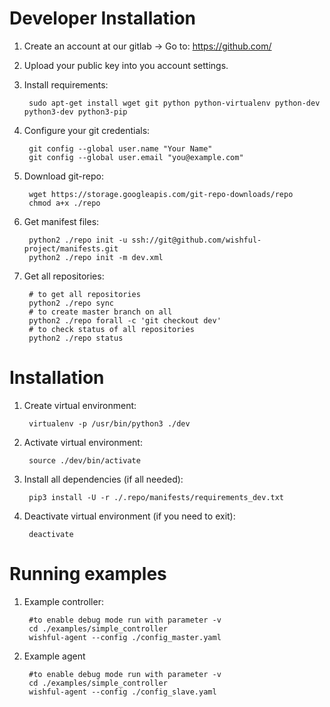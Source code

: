 Developer Installation
======================

1. Create an account at our gitlab -> Go to: https://github.com/

2. Upload your public key into you account settings.

3. Install requirements:

        sudo apt-get install wget git python python-virtualenv python-dev python3-dev python3-pip

4. Configure your git credentials:

        git config --global user.name "Your Name"
        git config --global user.email "you@example.com"

5. Download git-repo:

        wget https://storage.googleapis.com/git-repo-downloads/repo
        chmod a+x ./repo

5. Get manifest files:

        python2 ./repo init -u ssh://git@github.com/wishful-project/manifests.git
        python2 ./repo init -m dev.xml

6. Get all repositories:

        # to get all repositories
        python2 ./repo sync
        # to create master branch on all
        python2 ./repo forall -c 'git checkout dev'
        # to check status of all repositories
        python2 ./repo status


Installation
============

1. Create virtual environment:

        virtualenv -p /usr/bin/python3 ./dev

2. Activate virtual environment:

        source ./dev/bin/activate

3. Install all dependencies (if all needed):

        pip3 install -U -r ./.repo/manifests/requirements_dev.txt

4. Deactivate virtual environment (if you need to exit):

        deactivate

Running examples
================

1. Example controller:

        #to enable debug mode run with parameter -v
        cd ./examples/simple_controller
        wishful-agent --config ./config_master.yaml

2. Example agent

        #to enable debug mode run with parameter -v
        cd ./examples/simple_controller
        wishful-agent --config ./config_slave.yaml
